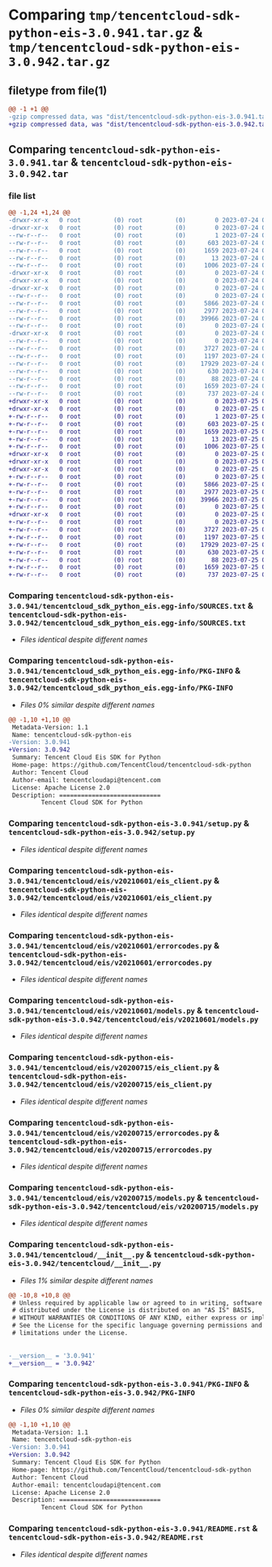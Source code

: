 # Comparing `tmp/tencentcloud-sdk-python-eis-3.0.941.tar.gz` & `tmp/tencentcloud-sdk-python-eis-3.0.942.tar.gz`

## filetype from file(1)

```diff
@@ -1 +1 @@
-gzip compressed data, was "dist/tencentcloud-sdk-python-eis-3.0.941.tar", last modified: Mon Jul 24 00:36:41 2023, max compression
+gzip compressed data, was "dist/tencentcloud-sdk-python-eis-3.0.942.tar", last modified: Tue Jul 25 04:17:45 2023, max compression
```

## Comparing `tencentcloud-sdk-python-eis-3.0.941.tar` & `tencentcloud-sdk-python-eis-3.0.942.tar`

### file list

```diff
@@ -1,24 +1,24 @@
-drwxr-xr-x   0 root         (0) root         (0)        0 2023-07-24 00:36:41.000000 tencentcloud-sdk-python-eis-3.0.941/
-drwxr-xr-x   0 root         (0) root         (0)        0 2023-07-24 00:36:41.000000 tencentcloud-sdk-python-eis-3.0.941/tencentcloud_sdk_python_eis.egg-info/
--rw-r--r--   0 root         (0) root         (0)        1 2023-07-24 00:36:41.000000 tencentcloud-sdk-python-eis-3.0.941/tencentcloud_sdk_python_eis.egg-info/dependency_links.txt
--rw-r--r--   0 root         (0) root         (0)      603 2023-07-24 00:36:41.000000 tencentcloud-sdk-python-eis-3.0.941/tencentcloud_sdk_python_eis.egg-info/SOURCES.txt
--rw-r--r--   0 root         (0) root         (0)     1659 2023-07-24 00:36:41.000000 tencentcloud-sdk-python-eis-3.0.941/tencentcloud_sdk_python_eis.egg-info/PKG-INFO
--rw-r--r--   0 root         (0) root         (0)       13 2023-07-24 00:36:41.000000 tencentcloud-sdk-python-eis-3.0.941/tencentcloud_sdk_python_eis.egg-info/top_level.txt
--rw-r--r--   0 root         (0) root         (0)     1006 2023-07-24 00:36:41.000000 tencentcloud-sdk-python-eis-3.0.941/setup.py
-drwxr-xr-x   0 root         (0) root         (0)        0 2023-07-24 00:36:41.000000 tencentcloud-sdk-python-eis-3.0.941/tencentcloud/
-drwxr-xr-x   0 root         (0) root         (0)        0 2023-07-24 00:36:41.000000 tencentcloud-sdk-python-eis-3.0.941/tencentcloud/eis/
-drwxr-xr-x   0 root         (0) root         (0)        0 2023-07-24 00:36:41.000000 tencentcloud-sdk-python-eis-3.0.941/tencentcloud/eis/v20210601/
--rw-r--r--   0 root         (0) root         (0)        0 2023-07-24 00:36:41.000000 tencentcloud-sdk-python-eis-3.0.941/tencentcloud/eis/v20210601/__init__.py
--rw-r--r--   0 root         (0) root         (0)     5866 2023-07-24 00:36:41.000000 tencentcloud-sdk-python-eis-3.0.941/tencentcloud/eis/v20210601/eis_client.py
--rw-r--r--   0 root         (0) root         (0)     2977 2023-07-24 00:36:41.000000 tencentcloud-sdk-python-eis-3.0.941/tencentcloud/eis/v20210601/errorcodes.py
--rw-r--r--   0 root         (0) root         (0)    39966 2023-07-24 00:36:41.000000 tencentcloud-sdk-python-eis-3.0.941/tencentcloud/eis/v20210601/models.py
--rw-r--r--   0 root         (0) root         (0)        0 2023-07-24 00:36:41.000000 tencentcloud-sdk-python-eis-3.0.941/tencentcloud/eis/__init__.py
-drwxr-xr-x   0 root         (0) root         (0)        0 2023-07-24 00:36:41.000000 tencentcloud-sdk-python-eis-3.0.941/tencentcloud/eis/v20200715/
--rw-r--r--   0 root         (0) root         (0)        0 2023-07-24 00:36:41.000000 tencentcloud-sdk-python-eis-3.0.941/tencentcloud/eis/v20200715/__init__.py
--rw-r--r--   0 root         (0) root         (0)     3727 2023-07-24 00:36:41.000000 tencentcloud-sdk-python-eis-3.0.941/tencentcloud/eis/v20200715/eis_client.py
--rw-r--r--   0 root         (0) root         (0)     1197 2023-07-24 00:36:41.000000 tencentcloud-sdk-python-eis-3.0.941/tencentcloud/eis/v20200715/errorcodes.py
--rw-r--r--   0 root         (0) root         (0)    17929 2023-07-24 00:36:41.000000 tencentcloud-sdk-python-eis-3.0.941/tencentcloud/eis/v20200715/models.py
--rw-r--r--   0 root         (0) root         (0)      630 2023-07-24 00:36:41.000000 tencentcloud-sdk-python-eis-3.0.941/tencentcloud/__init__.py
--rw-r--r--   0 root         (0) root         (0)       88 2023-07-24 00:36:41.000000 tencentcloud-sdk-python-eis-3.0.941/setup.cfg
--rw-r--r--   0 root         (0) root         (0)     1659 2023-07-24 00:36:41.000000 tencentcloud-sdk-python-eis-3.0.941/PKG-INFO
--rw-r--r--   0 root         (0) root         (0)      737 2023-07-24 00:36:41.000000 tencentcloud-sdk-python-eis-3.0.941/README.rst
+drwxr-xr-x   0 root         (0) root         (0)        0 2023-07-25 04:17:45.000000 tencentcloud-sdk-python-eis-3.0.942/
+drwxr-xr-x   0 root         (0) root         (0)        0 2023-07-25 04:17:45.000000 tencentcloud-sdk-python-eis-3.0.942/tencentcloud_sdk_python_eis.egg-info/
+-rw-r--r--   0 root         (0) root         (0)        1 2023-07-25 04:17:45.000000 tencentcloud-sdk-python-eis-3.0.942/tencentcloud_sdk_python_eis.egg-info/dependency_links.txt
+-rw-r--r--   0 root         (0) root         (0)      603 2023-07-25 04:17:45.000000 tencentcloud-sdk-python-eis-3.0.942/tencentcloud_sdk_python_eis.egg-info/SOURCES.txt
+-rw-r--r--   0 root         (0) root         (0)     1659 2023-07-25 04:17:45.000000 tencentcloud-sdk-python-eis-3.0.942/tencentcloud_sdk_python_eis.egg-info/PKG-INFO
+-rw-r--r--   0 root         (0) root         (0)       13 2023-07-25 04:17:45.000000 tencentcloud-sdk-python-eis-3.0.942/tencentcloud_sdk_python_eis.egg-info/top_level.txt
+-rw-r--r--   0 root         (0) root         (0)     1006 2023-07-25 04:17:45.000000 tencentcloud-sdk-python-eis-3.0.942/setup.py
+drwxr-xr-x   0 root         (0) root         (0)        0 2023-07-25 04:17:45.000000 tencentcloud-sdk-python-eis-3.0.942/tencentcloud/
+drwxr-xr-x   0 root         (0) root         (0)        0 2023-07-25 04:17:45.000000 tencentcloud-sdk-python-eis-3.0.942/tencentcloud/eis/
+drwxr-xr-x   0 root         (0) root         (0)        0 2023-07-25 04:17:45.000000 tencentcloud-sdk-python-eis-3.0.942/tencentcloud/eis/v20210601/
+-rw-r--r--   0 root         (0) root         (0)        0 2023-07-25 04:17:45.000000 tencentcloud-sdk-python-eis-3.0.942/tencentcloud/eis/v20210601/__init__.py
+-rw-r--r--   0 root         (0) root         (0)     5866 2023-07-25 04:17:45.000000 tencentcloud-sdk-python-eis-3.0.942/tencentcloud/eis/v20210601/eis_client.py
+-rw-r--r--   0 root         (0) root         (0)     2977 2023-07-25 04:17:45.000000 tencentcloud-sdk-python-eis-3.0.942/tencentcloud/eis/v20210601/errorcodes.py
+-rw-r--r--   0 root         (0) root         (0)    39966 2023-07-25 04:17:45.000000 tencentcloud-sdk-python-eis-3.0.942/tencentcloud/eis/v20210601/models.py
+-rw-r--r--   0 root         (0) root         (0)        0 2023-07-25 04:17:45.000000 tencentcloud-sdk-python-eis-3.0.942/tencentcloud/eis/__init__.py
+drwxr-xr-x   0 root         (0) root         (0)        0 2023-07-25 04:17:45.000000 tencentcloud-sdk-python-eis-3.0.942/tencentcloud/eis/v20200715/
+-rw-r--r--   0 root         (0) root         (0)        0 2023-07-25 04:17:45.000000 tencentcloud-sdk-python-eis-3.0.942/tencentcloud/eis/v20200715/__init__.py
+-rw-r--r--   0 root         (0) root         (0)     3727 2023-07-25 04:17:45.000000 tencentcloud-sdk-python-eis-3.0.942/tencentcloud/eis/v20200715/eis_client.py
+-rw-r--r--   0 root         (0) root         (0)     1197 2023-07-25 04:17:45.000000 tencentcloud-sdk-python-eis-3.0.942/tencentcloud/eis/v20200715/errorcodes.py
+-rw-r--r--   0 root         (0) root         (0)    17929 2023-07-25 04:17:45.000000 tencentcloud-sdk-python-eis-3.0.942/tencentcloud/eis/v20200715/models.py
+-rw-r--r--   0 root         (0) root         (0)      630 2023-07-25 04:17:45.000000 tencentcloud-sdk-python-eis-3.0.942/tencentcloud/__init__.py
+-rw-r--r--   0 root         (0) root         (0)       88 2023-07-25 04:17:45.000000 tencentcloud-sdk-python-eis-3.0.942/setup.cfg
+-rw-r--r--   0 root         (0) root         (0)     1659 2023-07-25 04:17:45.000000 tencentcloud-sdk-python-eis-3.0.942/PKG-INFO
+-rw-r--r--   0 root         (0) root         (0)      737 2023-07-25 04:17:45.000000 tencentcloud-sdk-python-eis-3.0.942/README.rst
```

### Comparing `tencentcloud-sdk-python-eis-3.0.941/tencentcloud_sdk_python_eis.egg-info/SOURCES.txt` & `tencentcloud-sdk-python-eis-3.0.942/tencentcloud_sdk_python_eis.egg-info/SOURCES.txt`

 * *Files identical despite different names*

### Comparing `tencentcloud-sdk-python-eis-3.0.941/tencentcloud_sdk_python_eis.egg-info/PKG-INFO` & `tencentcloud-sdk-python-eis-3.0.942/tencentcloud_sdk_python_eis.egg-info/PKG-INFO`

 * *Files 0% similar despite different names*

```diff
@@ -1,10 +1,10 @@
 Metadata-Version: 1.1
 Name: tencentcloud-sdk-python-eis
-Version: 3.0.941
+Version: 3.0.942
 Summary: Tencent Cloud Eis SDK for Python
 Home-page: https://github.com/TencentCloud/tencentcloud-sdk-python
 Author: Tencent Cloud
 Author-email: tencentcloudapi@tencent.com
 License: Apache License 2.0
 Description: ============================
         Tencent Cloud SDK for Python
```

### Comparing `tencentcloud-sdk-python-eis-3.0.941/setup.py` & `tencentcloud-sdk-python-eis-3.0.942/setup.py`

 * *Files identical despite different names*

### Comparing `tencentcloud-sdk-python-eis-3.0.941/tencentcloud/eis/v20210601/eis_client.py` & `tencentcloud-sdk-python-eis-3.0.942/tencentcloud/eis/v20210601/eis_client.py`

 * *Files identical despite different names*

### Comparing `tencentcloud-sdk-python-eis-3.0.941/tencentcloud/eis/v20210601/errorcodes.py` & `tencentcloud-sdk-python-eis-3.0.942/tencentcloud/eis/v20210601/errorcodes.py`

 * *Files identical despite different names*

### Comparing `tencentcloud-sdk-python-eis-3.0.941/tencentcloud/eis/v20210601/models.py` & `tencentcloud-sdk-python-eis-3.0.942/tencentcloud/eis/v20210601/models.py`

 * *Files identical despite different names*

### Comparing `tencentcloud-sdk-python-eis-3.0.941/tencentcloud/eis/v20200715/eis_client.py` & `tencentcloud-sdk-python-eis-3.0.942/tencentcloud/eis/v20200715/eis_client.py`

 * *Files identical despite different names*

### Comparing `tencentcloud-sdk-python-eis-3.0.941/tencentcloud/eis/v20200715/errorcodes.py` & `tencentcloud-sdk-python-eis-3.0.942/tencentcloud/eis/v20200715/errorcodes.py`

 * *Files identical despite different names*

### Comparing `tencentcloud-sdk-python-eis-3.0.941/tencentcloud/eis/v20200715/models.py` & `tencentcloud-sdk-python-eis-3.0.942/tencentcloud/eis/v20200715/models.py`

 * *Files identical despite different names*

### Comparing `tencentcloud-sdk-python-eis-3.0.941/tencentcloud/__init__.py` & `tencentcloud-sdk-python-eis-3.0.942/tencentcloud/__init__.py`

 * *Files 1% similar despite different names*

```diff
@@ -10,8 +10,8 @@
 # Unless required by applicable law or agreed to in writing, software
 # distributed under the License is distributed on an "AS IS" BASIS,
 # WITHOUT WARRANTIES OR CONDITIONS OF ANY KIND, either express or implied.
 # See the License for the specific language governing permissions and
 # limitations under the License.
 
 
-__version__ = '3.0.941'
+__version__ = '3.0.942'
```

### Comparing `tencentcloud-sdk-python-eis-3.0.941/PKG-INFO` & `tencentcloud-sdk-python-eis-3.0.942/PKG-INFO`

 * *Files 0% similar despite different names*

```diff
@@ -1,10 +1,10 @@
 Metadata-Version: 1.1
 Name: tencentcloud-sdk-python-eis
-Version: 3.0.941
+Version: 3.0.942
 Summary: Tencent Cloud Eis SDK for Python
 Home-page: https://github.com/TencentCloud/tencentcloud-sdk-python
 Author: Tencent Cloud
 Author-email: tencentcloudapi@tencent.com
 License: Apache License 2.0
 Description: ============================
         Tencent Cloud SDK for Python
```

### Comparing `tencentcloud-sdk-python-eis-3.0.941/README.rst` & `tencentcloud-sdk-python-eis-3.0.942/README.rst`

 * *Files identical despite different names*

